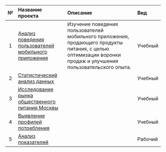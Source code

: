 | № | Название проекта  | Описание | Вид |
|:-:|:---------------|:-------------|:-------------|
| 1 | [Анализ поведения пользователей мобильного приложения](проект_1/ААВ-тест.ipynb)|Изучение поведения пользователей мобильного приложения, продающего продукты питания, с целью оптимизации воронки продаж и улучшения пользовательского опыта.| Учебный |
| 2 | [Статистический анализ данных](проект_2/Статистический_анализ_данных.ipynb)|         | Учебный |
| 3 | [Исследование рынка общественного питания Москвы](проект_3/Исследование_рынка_общепита_Москвы.ipynb)|         | Учебный |
| 4 | [Выявление профилей потребления](проект_4/Выявление_профилей_потребления.ipynb)|         | Учебный |
| 5 | [Анализ показателей](проект/Анализ_показателей.ipynb)|         | Рабочий |
